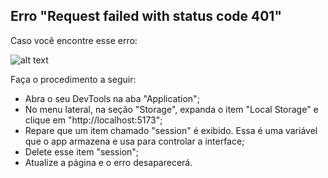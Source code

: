 ## Erro "Request failed with status code 401"

Caso você encontre esse erro:

![alt text](imagens/401.png)

Faça o procedimento a seguir:

- Abra o seu DevTools na aba "Application";
- No menu lateral, na seção "Storage", expanda o item "Local Storage" e clique em "http://localhost:5173";
- Repare que um item chamado "session" é exibido. Essa é uma variável que o app armazena e usa para controlar a interface;
- Delete esse item "session";
- Atualize a página e o erro desaparecerá.